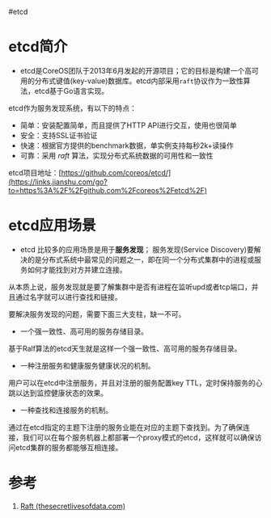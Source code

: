#etcd 

# etcd简介

- etcd是CoreOS团队于2013年6月发起的开源项目；它的目标是构建一个高可用的分布式键值(key-value)数据库。etcd内部采用`raft`协议作为一致性算法，etcd基于Go语言实现。

etcd作为服务发现系统，有以下的特点：

-   简单：安装配置简单，而且提供了HTTP API进行交互，使用也很简单
-   安全：支持SSL证书验证
-   快速：根据官方提供的benchmark数据，单实例支持每秒2k+读操作
-   可靠：采用 *raft* 算法，实现分布式系统数据的可用性和一致性

etcd项目地址：[https://github.com/coreos/etcd/](https://links.jianshu.com/go?to=https%3A%2F%2Fgithub.com%2Fcoreos%2Fetcd%2F)

# etcd应用场景
- etcd 比较多的应用场景是用于**服务发现**；
服务发现(Service Discovery)要解决的是分布式系统中最常见的问题之一，即在同一个分布式集群中的进程或服务如何才能找到对方并建立连接。

从本质上说，服务发现就是要了解集群中是否有进程在监听upd或者tcp端口，并且通过名字就可以进行查找和链接。

要解决服务发现的问题，需要下面三大支柱，缺一不可。

-   一个强一致性、高可用的服务存储目录。

基于Ralf算法的etcd天生就是这样一个强一致性、高可用的服务存储目录。

-   一种注册服务和健康服务健康状况的机制。

用户可以在etcd中注册服务，并且对注册的服务配置key TTL，定时保持服务的心跳以达到监控健康状态的效果。

-   一种查找和连接服务的机制。

通过在etcd指定的主题下注册的服务业能在对应的主题下查找到。为了确保连接，我们可以在每个服务机器上都部署一个proxy模式的etcd，这样就可以确保访问etcd集群的服务都能够互相连接。


# 参考
1. [Raft (thesecretlivesofdata.com)](http://thesecretlivesofdata.com/raft/)